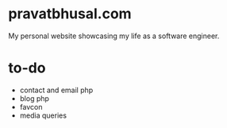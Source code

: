 # pravatbhusal.com
My personal website showcasing my life as a software engineer.

# to-do
- contact and email php
- blog php
- favcon
- media queries
